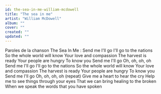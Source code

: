 ```yaml
---
id: the-sea-in-me-william-mcdowell
title: "The sea in me"
artist: "William McDowell"
album: ""
cover: ""
created: ""
updated: ""
---
```


Paroles de la chanson The Sea In Me :
Send me I'll go
I'll go to the nations
So the whole world will know
Your love and compassion
The harvest is ready
Your people are hungry
To know you
Send me I'll go
Oh, oh, oh, oh
Send me I'll go
I'll go to the nations
So the whole world will know
Your love and compassion
The harvest is ready
Your people are hungry
To know you
Send me I'll go
Oh, oh, oh, oh (repeat)
Give me a heart to hear the cry
Help me to see things through your eyes
That we can bring healing to the broken
When we speak the words that you have spoken